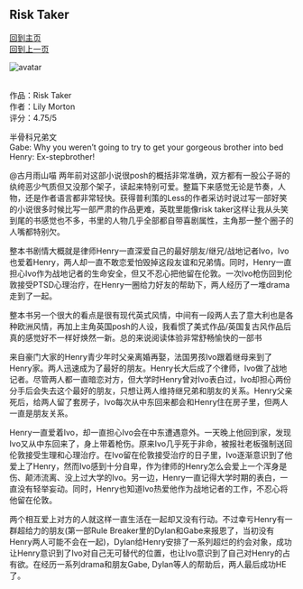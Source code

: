 ## Risk Taker
[回到主页](https://boheme130.github.io/Fiction.git.io/) <br>
[回到上一页](https://boheme130.github.io/LilyMorton.git.io/)

![avatar](https://lilymortonauthor.com/wp-content/uploads/Risk-Taker-by-Lily-Morton-Audiobook.jpg)
<br>
<br>


作品：Risk Taker <br>
作者：Lily Morton <br>
评分：4.75/5 <br>

半骨科兄弟文 <br>
Gabe: Why you weren’t going to try to get your gorgeous brother into bed <br>
Henry: Ex-stepbrother! <br>

@古月雨山喵 两年前对这部小说很posh的概括非常准确，双方都有一股公子哥的纨绔恶少气质但又没那个架子，读起来特别可爱。整篇下来感觉无论是节奏，人物，还是作者语言都非常轻快。获得普利策的Less的作者采访时说过写一部好笑的小说很多时候比写一部严肃的作品更难，英耽里能像risk taker这样让我从头笑到尾的书感觉也不多，书里的人物几乎全部都自带喜剧属性，主角那一整个圈子的人嘴都特别欠。

整本书剧情大概就是律师Henry一直深爱自己的最好朋友/继兄/战地记者Ivo，Ivo也爱着Henry，两人却一直不敢恋爱怕毁掉这段友谊和兄弟情。同时，Henry一直担心Ivo作为战地记者的生命安全，但又不忍心把他留在伦敦。一次Ivo枪伤回到伦敦接受PTSD心理治疗，在Henry一圈给力好友的帮助下，两人经历了一堆drama走到了一起。

整本书另一个很大的看点是很有现代英式风情，中间有一段两人去了意大利也是各种欧洲风情，再加上主角英国posh的人设，我看惯了美式作品/英国复古风作品后真的感觉好不一样好焕然一新。总的来说阅读体验非常舒畅愉快的一部书

来自豪门大家的Henry青少年时父亲离婚再娶，法国男孩Ivo跟着继母来到了Henry家。两人迅速成为了最好的朋友。Henry长大后成了个律师，Ivo做了战地记者。尽管两人都一直暗恋对方，但大学时Henry曾对Ivo表白过，Ivo却担心两份分手后会失去这个最好的朋友，只想让两人维持继兄弟和朋友的关系。Henry父亲死后，给两人留了套房子，Ivo每次从中东回来都会和Henry住在房子里，但两人一直是朋友关系。

Henry一直爱着Ivo，却一直担心Ivo会在中东遭遇意外。一天晚上他回到家，发现Ivo又从中东回来了，身上带着枪伤。原来Ivo几乎死于非命，被报社老板强制送回伦敦接受生理和心理治疗。在Ivo留在伦敦接受治疗的日子里，Ivo逐渐意识到了他爱上了Henry，然而Ivo感到十分自卑，作为律师的Henry怎么会爱上一个浑身是伤、颠沛流离、没上过大学的Ivo。另一边，Henry一直记得大学时期的表白，一直没有轻举妄动。同时，Henry也知道Ivo热爱他作为战地记者的工作，不忍心将他留在伦敦。

两个相互爱上对方的人就这样一直生活在一起却又没有行动。不过幸亏Henry有一群超给力的朋友(第一部Rule Breaker里的Dylan和Gabe来报恩了，当初没有Henry两人可能不会在一起)，Dylan给Henry安排了一系列超烂的约会对象，成功让Henry意识到了Ivo对自己无可替代的位置，也让Ivo意识到了自己对Henry的占有欲。在经历一系列drama和朋友Gabe, Dylan等人的帮助后，两人最后成功HE了。
